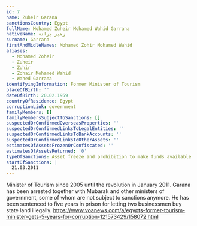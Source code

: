 ```yaml
---
id: 7
name: Zuheir Garana
sanctionsCountry: Egypt
fullName: Mohamed Zuheir Mohamed Wahid Garrana
nativeName: زهير جرانة
surname: Garrana
firstAndMidleNames: Mohamed Zohir Mohamed Wahid
aliases:
  - Mohamed Zoheir
  - Zuheir
  - Zuhir
  - Zohair Mohamed Wahid
  - Wahed Garrana
identifyingInformation: Former Minister of Tourism
placeOfBirth: ''
dateOfBirth: 20.02.1959
countryOfResidence: Egypt
corruptionLink: government
familyMembers: []
familyMembersSubjectToSanctions: []
suspectedOrConfirmedOverseasProperties: ''
suspectedOrConfirmedLinksToLegalEntities: ''
suspectedOrConfirmedLinksToBankAccounts: ''
suspectedOrConfirmedLinksToOtherAssets: ''
estimatesOfAssetsFrozenOrConfiscated: ''
estimatesOfAssetsReturned: '0'
typeOfSanctions: Asset freeze and prohibition to make funds available
startOfSanctions: |
  21.03.2011
---
```

Minister of Tourism since 2005 until the revolution in January 2011. Garana has 
been arrested together with Mubarak and  other ministers of government, some of 
whom are not subject to sanctions anymore.  He has been sentenced to five years 
in prison for letting two businessmen buy state land illegally. 
https://www.voanews.com/a/egypts-former-tourism-minister-gets-5-years-for-corruption-121573429/158072.html  
